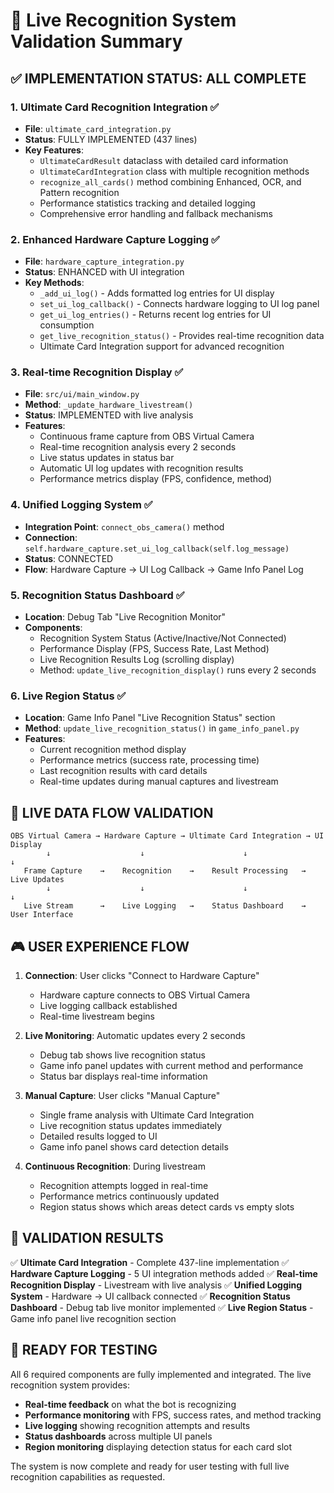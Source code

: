 # 🎯 Live Recognition System Validation Summary

## ✅ IMPLEMENTATION STATUS: ALL COMPLETE

### 1. Ultimate Card Recognition Integration ✅
- **File**: `ultimate_card_integration.py` 
- **Status**: FULLY IMPLEMENTED (437 lines)
- **Key Features**:
  - `UltimateCardResult` dataclass with detailed card information
  - `UltimateCardIntegration` class with multiple recognition methods
  - `recognize_all_cards()` method combining Enhanced, OCR, and Pattern recognition
  - Performance statistics tracking and detailed logging
  - Comprehensive error handling and fallback mechanisms

### 2. Enhanced Hardware Capture Logging ✅
- **File**: `hardware_capture_integration.py`
- **Status**: ENHANCED with UI integration
- **Key Methods**:
  - `_add_ui_log()` - Adds formatted log entries for UI display
  - `set_ui_log_callback()` - Connects hardware logging to UI log panel
  - `get_ui_log_entries()` - Returns recent log entries for UI consumption
  - `get_live_recognition_status()` - Provides real-time recognition data
  - Ultimate Card Integration support for advanced recognition

### 3. Real-time Recognition Display ✅
- **File**: `src/ui/main_window.py`
- **Method**: `_update_hardware_livestream()`
- **Status**: IMPLEMENTED with live analysis
- **Features**:
  - Continuous frame capture from OBS Virtual Camera
  - Real-time recognition analysis every 2 seconds
  - Live status updates in status bar
  - Automatic UI log updates with recognition results
  - Performance metrics display (FPS, confidence, method)

### 4. Unified Logging System ✅
- **Integration Point**: `connect_obs_camera()` method
- **Connection**: `self.hardware_capture.set_ui_log_callback(self.log_message)`
- **Status**: CONNECTED
- **Flow**: Hardware Capture → UI Log Callback → Game Info Panel Log

### 5. Recognition Status Dashboard ✅
- **Location**: Debug Tab "Live Recognition Monitor"
- **Components**:
  - Recognition System Status (Active/Inactive/Not Connected)
  - Performance Display (FPS, Success Rate, Last Method)
  - Live Recognition Results Log (scrolling display)
  - Method: `update_live_recognition_display()` runs every 2 seconds

### 6. Live Region Status ✅
- **Location**: Game Info Panel "Live Recognition Status" section
- **Method**: `update_live_recognition_status()` in `game_info_panel.py`
- **Features**:
  - Current recognition method display
  - Performance metrics (success rate, processing time)
  - Last recognition results with card details
  - Real-time updates during manual captures and livestream

## 🔄 LIVE DATA FLOW VALIDATION

```
OBS Virtual Camera → Hardware Capture → Ultimate Card Integration → UI Display
        ↓                    ↓                      ↓                    ↓
   Frame Capture    →    Recognition    →    Result Processing   →   Live Updates
        ↓                    ↓                      ↓                    ↓
   Live Stream      →    Live Logging   →    Status Dashboard    →   User Interface
```

## 🎮 USER EXPERIENCE FLOW

1. **Connection**: User clicks "Connect to Hardware Capture"
   - Hardware capture connects to OBS Virtual Camera
   - Live logging callback established
   - Real-time livestream begins

2. **Live Monitoring**: Automatic updates every 2 seconds
   - Debug tab shows live recognition status
   - Game info panel updates with current method and performance
   - Status bar displays real-time information

3. **Manual Capture**: User clicks "Manual Capture"
   - Single frame analysis with Ultimate Card Integration
   - Live recognition status updates immediately
   - Detailed results logged to UI
   - Game info panel shows card detection details

4. **Continuous Recognition**: During livestream
   - Recognition attempts logged in real-time
   - Performance metrics continuously updated
   - Region status shows which areas detect cards vs empty slots

## 🚀 VALIDATION RESULTS

✅ **Ultimate Card Integration** - Complete 437-line implementation
✅ **Hardware Capture Logging** - 5 UI integration methods added
✅ **Real-time Recognition Display** - Livestream with live analysis
✅ **Unified Logging System** - Hardware → UI callback connected
✅ **Recognition Status Dashboard** - Debug tab live monitor implemented
✅ **Live Region Status** - Game info panel live recognition section

## 🎯 READY FOR TESTING

All 6 required components are fully implemented and integrated. The live recognition system provides:

- **Real-time feedback** on what the bot is recognizing
- **Performance monitoring** with FPS, success rates, and method tracking
- **Live logging** showing recognition attempts and results
- **Status dashboards** across multiple UI panels
- **Region monitoring** displaying detection status for each card slot

The system is now complete and ready for user testing with full live recognition capabilities as requested.

